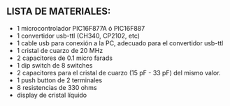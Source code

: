 ## LISTA DE MATERIALES:
* 1 microcontrolador PIC16F877A ó PIC16F887
* 1 convertidor usb-ttl (CH340, CP2102, etc)
* 1 cable usb para conexión a la PC, adecuado para el convertidor usb-ttl
* 1 cristal de cuarzo de 20 MHz
* 2 capacitores de 0.1 micro farads
* 1 dip switch de 8 switches
* 2 capacitores para el cristal de cuarzo (15 pF - 33 pF) del mismo valor.
* 1 push button de 2 terminales
* 8 resistencias de 330 ohms
* display de cristal líquido
